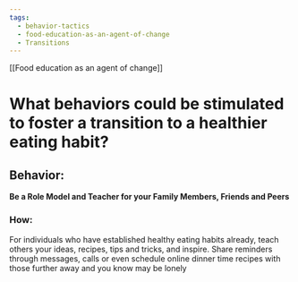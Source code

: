 ```yaml
---
tags:
  - behavior-tactics
  - food-education-as-an-agent-of-change
  - Transitions
---
```

[[Food education as an agent of change]]

# **What behaviors could be stimulated to foster a transition to a healthier eating habit?**


## Behavior:
**Be a Role Model and Teacher for your Family Members, Friends and Peers**



### How:
For individuals who have established healthy eating habits already, teach others your ideas, recipes, tips and tricks, and inspire. Share reminders through messages, calls or even schedule online dinner time recipes with those further away and you know may be lonely  

